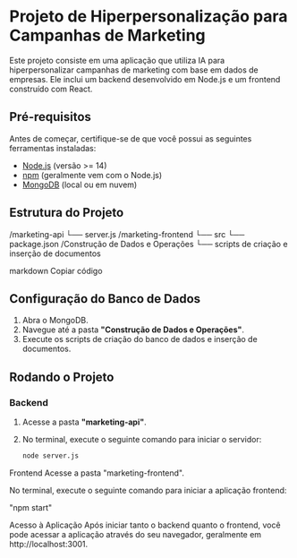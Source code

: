 # Projeto de Hiperpersonalização para Campanhas de Marketing

Este projeto consiste em uma aplicação que utiliza IA para hiperpersonalizar campanhas de marketing com base em dados de empresas. Ele inclui um backend desenvolvido em Node.js e um frontend construído com React.

## Pré-requisitos

Antes de começar, certifique-se de que você possui as seguintes ferramentas instaladas:

- [Node.js](https://nodejs.org/) (versão >= 14)
- [npm](https://www.npmjs.com/) (geralmente vem com o Node.js)
- [MongoDB](https://www.mongodb.com/) (local ou em nuvem)

## Estrutura do Projeto

/marketing-api └── server.js /marketing-frontend └── src └── package.json /Construção de Dados e Operações └── scripts de criação e inserção de documentos

markdown
Copiar código

## Configuração do Banco de Dados

1. Abra o MongoDB.
2. Navegue até a pasta **"Construção de Dados e Operações"**.
3. Execute os scripts de criação do banco de dados e inserção de documentos.

## Rodando o Projeto

### Backend

1. Acesse a pasta **"marketing-api"**.
2. No terminal, execute o seguinte comando para iniciar o servidor:

   ```bash
   node server.js
Frontend
Acesse a pasta "marketing-frontend".

No terminal, execute o seguinte comando para iniciar a aplicação frontend:

 
"npm start"


Acesso à Aplicação
Após iniciar tanto o backend quanto o frontend, você pode acessar a aplicação através do seu navegador, geralmente em http://localhost:3001.
